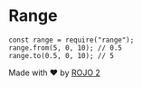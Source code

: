 # Range

```
const range = require("range");
range.from(5, 0, 10); // 0.5
range.to(0.5, 0, 10); // 5
```

Made with :heart: by [ROJO 2](http://rojo2.com)
